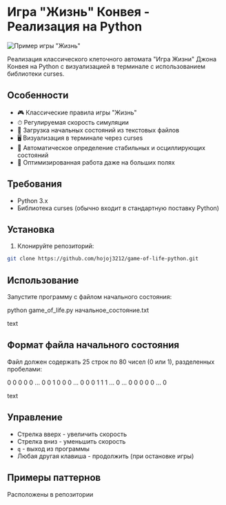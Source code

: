 # Игра "Жизнь" Конвея - Реализация на Python

![Пример игры "Жизнь"](https://upload.wikimedia.org/wikipedia/commons/e/e5/Gospers_glider_gun.gif)

Реализация классического клеточного автомата "Игра Жизни" Джона Конвея на Python с визуализацией в терминале с использованием библиотеки curses.

## Особенности

- 🎮 Классические правила игры "Жизнь"
- ⏱ Регулируемая скорость симуляции
- 📁 Загрузка начальных состояний из текстовых файлов
- 🖥 Визуализация в терминале через curses
- 🔄 Автоматическое определение стабильных и осциллирующих состояний
- 🚀 Оптимизированная работа даже на больших полях

## Требования

- Python 3.x
- Библиотека curses (обычно входит в стандартную поставку Python)

## Установка

1. Клонируйте репозиторий:
```bash
git clone https://github.com/hojoj3212/game-of-life-python.git
```

## Использование

Запустите программу с файлом начального состояния:

python game_of_life.py начальное_состояние.txt

text

## Формат файла начального состояния

Файл должен содержать 25 строк по 80 чисел (0 или 1), разделенных пробелами:

0 0 0 0 0 ... 0
0 1 0 0 0 ... 0
0 0 1 1 1 ... 0
...
0 0 0 0 0 ... 0

text

## Управление

- Стрелка вверх - увеличить скорость  
- Стрелка вниз - уменьшить скорость  
- `q` - выход из программы  
- Любая другая клавиша - продолжить (при остановке игры)  

## Примеры паттернов
Расположены в репозитории

